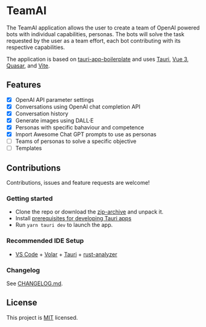 # TeamAI

The TeamAI application allows the user to create a team of OpenAI powered bots with individual capabilities, personas. The bots will solve the task requested by the user as a team effort, each bot contributing with its respective capabilities.

The application is based on [tauri-app-boilerplate](https://github.com/PeterBlenessy/tauri-app-boilerplate) and uses [Tauri](https://tauri.app), [Vue 3](https://vuejs.org), [Quasar](https://quasar.dev), and [Vite](https://vitejs.dev).


## Features
- [x] OpenAI API parameter settings
- [x] Conversations using OpenAI chat completion API
- [x] Conversation history
- [x] Generate images using DALL·E
- [x] Personas with specific bahaviour and competence
- [x] Import Awesome Chat GPT prompts to use as personas
- [ ] Teams of personas to solve a specific objective
- [ ] Templates

## Contributions
Contributions, issues and feature requests are welcome!

### Getting started

* Clone the repo or download the [zip-archive](https://github.com/PeterBlenessy/TeamAI/archive/refs/heads/master.zip) and unpack it.
* Install [prerequisites for developing Tauri apps](https://tauri.app/v1/guides/getting-started/prerequisites)
* Run `yarn tauri dev` to launch the app.

### Recommended IDE Setup

- [VS Code](https://code.visualstudio.com/) + [Volar](https://marketplace.visualstudio.com/items?itemName=Vue.volar) + [Tauri](https://marketplace.visualstudio.com/items?itemName=tauri-apps.tauri-vscode) + [rust-analyzer](https://marketplace.visualstudio.com/items?itemName=rust-lang.rust-analyzer)

### Changelog
See [CHANGELOG.md](CHANGELOG.md).

## License
This project is [MIT](LICENSE) licensed.
